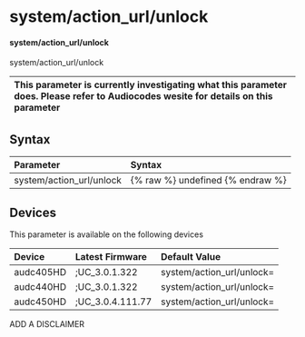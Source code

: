 ﻿---
description: system/action_url/unlock
search: false
---

# system/action_url/unlock

#### system/action_url/unlock

system/action_url/unlock


| This parameter is currently investigating what this parameter does. Please refer to Audiocodes wesite for details on this parameter | 
| :--- |

## Syntax
| Parameter | Syntax |
| :--- | :--- |
|system/action_url/unlock | {% raw %} undefined {% endraw %}|

## Devices
This parameter is available on the following devices

| Device | Latest Firmware | Default Value |
|:---|:---|:---|
| audc405HD | ;UC_3.0.1.322 | system/action_url/unlock= 
| audc440HD | ;UC_3.0.1.322 | system/action_url/unlock= 
| audc450HD | ;UC_3.0.4.111.77 | system/action_url/unlock= 

ADD A DISCLAIMER
